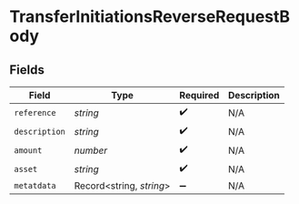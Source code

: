 # TransferInitiationsReverseRequestBody


## Fields

| Field                    | Type                     | Required                 | Description              |
| ------------------------ | ------------------------ | ------------------------ | ------------------------ |
| `reference`              | *string*                 | :heavy_check_mark:       | N/A                      |
| `description`            | *string*                 | :heavy_check_mark:       | N/A                      |
| `amount`                 | *number*                 | :heavy_check_mark:       | N/A                      |
| `asset`                  | *string*                 | :heavy_check_mark:       | N/A                      |
| `metatdata`              | Record<string, *string*> | :heavy_minus_sign:       | N/A                      |